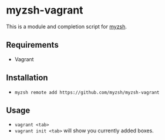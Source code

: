 # myzsh-vagrant

This is a module and completion script for [myzsh](https://github.com/brimstone/myzsh).

## Requirements

* Vagrant

## Installation

* `myzsh remote add https://github.com/myzsh/myzsh-vagrant`

## Usage

* `vagrant <tab>`
* `vagrant init <tab>` will show you currently added boxes.
